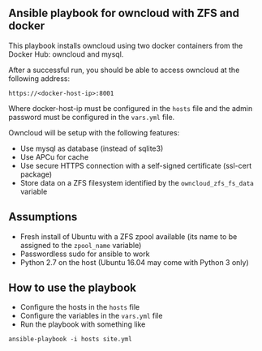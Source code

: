 ## Ansible playbook for owncloud with ZFS and docker

This playbook installs owncloud using two docker containers from the Docker Hub: owncloud and mysql.

After a successful run, you should be able to access owncloud at the following address:

    https://<docker-host-ip>:8001

Where docker-host-ip must be configured in the `hosts` file and the admin password must be configured in the `vars.yml` file.

Owncloud will be setup with the following features:

* Use mysql as database (instead of sqlite3)
* Use APCu for cache
* Use secure HTTPS connection with a self-signed certificate (ssl-cert package)
* Store data on a ZFS filesystem identified by the `owncloud_zfs_fs_data` variable

## Assumptions

* Fresh install of Ubuntu with a ZFS zpool available (its name to be assigned to the `zpool_name` variable)
* Passwordless sudo for ansible to work
* Python 2.7 on the host (Ubuntu 16.04 may come with Python 3 only)

## How to use the playbook

* Configure the hosts in the `hosts` file
* Configure the variables in the `vars.yml` file
* Run the playbook with something like
```
ansible-playbook -i hosts site.yml
```

